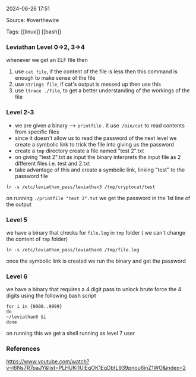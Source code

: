 
2024-06-26 17:51

Source: #overthewire 

Tags: [[linux]] [[bash]]
### Leviathan Level 0->2, 3->4

whenever we get an ELF file then
1. use `cat file`, if the content of the file is less then this command is enough to make sense of the file
2. use `strings file`, if cat's output is messed up then use this
3. use `ltrace ./file`, to get a better understanding of the workings of the file 
### Level 2-3

- we are given a binary --> `printfile` . it use` /bin/cat` to read contents from specific files 
- since it doesn't allow us to read the password of the next level we create a symbolic link to trick the file into giving us the password
- create a `tmp` directory create a file named "test 2".txt
- on giving "test 2".txt as input the binary interprets the input file as 2 different files i.e. test and 2.txt
- take advantage of this and create a symbolic link, linking "test" to the password file
```
ln -s /etc/leviathan_pass/leviathan3 /tmp/cryptocat/test
```
on running `./printfile "test 2".txt` we get the password in the 1st line of the output
### Level 5

we have a binary that checks for `file.log` in `tmp` folder ( we can't change the content of `tmp` folder)
```
ln -s /etc/leviathan_pass/leviathan6 /tmp/file.log
```
once the symbolic link is created we run the binary and get the password 
### Level 6

we have a binary that requires a 4 digit pass to unlock 
brute force the 4 digits using the following bash script 
```
for i in {0000..9999}
do
~/leviathan6 $i
done
```
on running this we get a shell running as level 7 user 
### References
https://www.youtube.com/watch?v=I6Ns7R7paJY&list=PLHUKi1UlEgOK1EgDbtL939pnou6inZ1WO&index=2